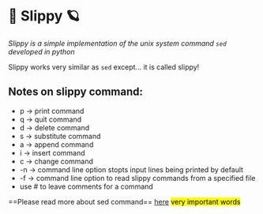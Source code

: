 # 🌈 Slippy 🪐

*Slippy is a simple implementation of the unix system command `sed` developed in python*

Slippy works very similar as `sed` except... it is called slippy!

**Notes on slippy command:**
---
- p -> print command
- q -> quit command
- d -> delete command
- s -> substitute command
- a -> append command
- i -> insert command
- c -> change command 
- -n -> command line option stopts input lines being printed by default
- -f -> command line option to read slippy commands from a specified file
- use # to leave comments for a command

==Please read more about sed command== [here](https://www.gnu.org/software/sed/manual/sed.html)
<mark>very important words</mark>

